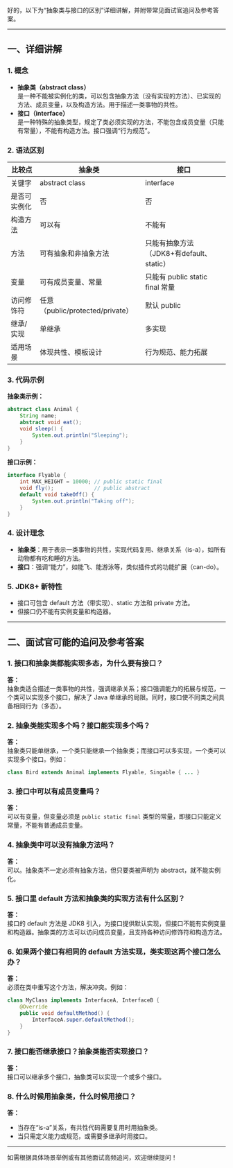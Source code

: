 好的，以下为“抽象类与接口的区别”详细讲解，并附带常见面试官追问及参考答案。

---

## 一、详细讲解

### 1. 概念
- **抽象类（abstract class）**  
  是一种不能被实例化的类，可以包含抽象方法（没有实现的方法）、已实现的方法、成员变量，以及构造方法。用于描述一类事物的共性。
- **接口（interface）**  
  是一种特殊的抽象类型，规定了类必须实现的方法，不能包含成员变量（只能有常量），不能有构造方法。接口强调“行为规范”。

### 2. 语法区别
| 比较点       | 抽象类                           | 接口                                     |
| ------------ | -------------------------------- | ---------------------------------------- |
| 关键字       | abstract class                   | interface                                |
| 是否可实例化 | 否                               | 否                                       |
| 构造方法     | 可以有                           | 不能有                                   |
| 方法         | 可有抽象和非抽象方法             | 只能有抽象方法（JDK8+有default、static） |
| 变量         | 可有成员变量、常量               | 只能有 public static final 常量          |
| 访问修饰符   | 任意（public/protected/private） | 默认 public                              |
| 继承/实现    | 单继承                           | 多实现                                   |
| 适用场景     | 体现共性、模板设计               | 行为规范、能力拓展                       |

### 3. 代码示例

**抽象类示例：**
```java
abstract class Animal {
    String name;
    abstract void eat();
    void sleep() {
        System.out.println("Sleeping");
    }
}
```
**接口示例：**
```java
interface Flyable {
    int MAX_HEIGHT = 10000; // public static final
    void fly();             // public abstract
    default void takeOff() {
        System.out.println("Taking off");
    }
}
```

### 4. 设计理念
- **抽象类**：用于表示一类事物的共性，实现代码复用、继承关系（is-a），如所有动物都有吃和睡的方法。
- **接口**：强调“能力”，如能飞、能游泳等，类似插件式的功能扩展（can-do）。

### 5. JDK8+ 新特性
- 接口可包含 default 方法（带实现）、static 方法和 private 方法。
- 但接口仍不能有实例变量和构造器。

---

## 二、面试官可能的追问及参考答案

### 1. 接口和抽象类都能实现多态，为什么要有接口？
**答：**  
抽象类适合描述一类事物的共性，强调继承关系；接口强调能力的拓展与规范，一个类可以实现多个接口，解决了 Java 单继承的局限。同时，接口使不同类之间具备相同行为（多态）。

### 2. 抽象类能实现多个吗？接口能实现多个吗？
**答：**  
抽象类只能单继承，一个类只能继承一个抽象类；而接口可以多实现，一个类可以实现多个接口。例如：
```java
class Bird extends Animal implements Flyable, Singable { ... }
```

### 3. 接口中可以有成员变量吗？
**答：**  
可以有变量，但变量必须是 `public static final` 类型的常量，即接口只能定义常量，不能有普通成员变量。

### 4. 抽象类中可以没有抽象方法吗？
**答：**  
可以。抽象类不一定必须有抽象方法，但只要类被声明为 abstract，就不能实例化。

### 5. 接口里 default 方法和抽象类的实现方法有什么区别？
**答：**  
接口的 default 方法是 JDK8 引入，为接口提供默认实现，但接口不能有实例变量和构造器。抽象类的方法可以访问成员变量，且支持各种访问修饰符和构造方法。

### 6. 如果两个接口有相同的 default 方法实现，类实现这两个接口怎么办？
**答：**  
必须在类中重写这个方法，解决冲突。例如：
```java
class MyClass implements InterfaceA, InterfaceB {
    @Override
    public void defaultMethod() {
        InterfaceA.super.defaultMethod();
    }
}
```

### 7. 接口能否继承接口？抽象类能否实现接口？
**答：**  
接口可以继承多个接口，抽象类可以实现一个或多个接口。

### 8. 什么时候用抽象类，什么时候用接口？
**答：**  
- 当存在“is-a”关系，有共性代码需要复用时用抽象类。
- 当只需定义能力或规范，或需要多继承时用接口。

---

如需根据具体场景举例或有其他面试高频追问，欢迎继续提问！